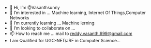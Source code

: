 - 👋 Hi, I’m @Vasanthsunny
- 👀 I’m interested in ... Machine learning, Internet Of Things,Computer Networks
- 🌱 I’m currently learning ... Machine lerning
- 💞️ I’m looking to collaborate on ...
- 📫 How to reach me ... mail to reddy.vasanth.999@gmail.com
- I am Qualified for UGC-NET/JRF in Computer Science...

<!---
Vasanthsunny/Vasanthsunny is a ✨ special ✨ repository because its `README.md` (this file) appears on your GitHub profile.
You can click the Preview link to take a look at your changes.
--->
